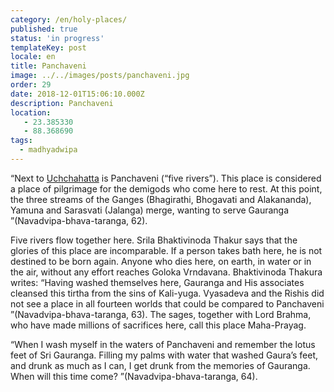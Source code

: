 ```yaml
---
category: /en/holy-places/
published: true
status: 'in progress'
templateKey: post
locale: en
title: Panchaveni
image: ../../images/posts/panchaveni.jpg
order: 29
date: 2018-12-01T15:06:10.000Z
description: Panchaveni
location:
   - 23.385330
   - 88.368690
tags:
  - madhyadwipa
---
```


“Next to [Uchchahatta](/en/uchahatta) is Panchaveni (“five rivers”). This place is considered a place of pilgrimage for the demigods who come here to rest. At this point, the three streams of the Ganges (Bhagirathi, Bhogavati and Alakananda), Yamuna and Sarasvati (Jalanga) merge, wanting to serve Gauranga ”(Navadvipa-bhava-taranga, 62).

Five rivers flow together here. Srila Bhaktivinoda Thakur says that the glories of this place are incomparable. If a person takes bath here, he is not destined to be born again. Anyone who dies here, on earth, in water or in the air, without any effort reaches Goloka Vrndavana. Bhaktivinoda Thakura writes: “Having washed themselves here, Gauranga and His associates cleansed this tirtha from the sins of Kali-yuga. Vyasadeva and the Rishis did not see a place in all fourteen worlds that could be compared to Panchaveni ”(Navadvipa-bhava-taranga, 63). The sages, together with Lord Brahma, who have made millions of sacrifices here, call this place Maha-Prayag.

“When I wash myself in the waters of Panchaveni and remember the lotus feet of Sri Gauranga. Filling my palms with water that washed Gaura’s feet, and drunk as much as I can, I get drunk from the memories of Gauranga. When will this time come? ”(Navadvipa-bhava-taranga, 64).

<tbd locale="en" url="mailto:haribol@mayapur.live"></tbd>
